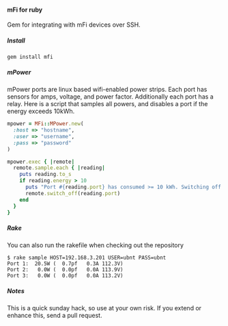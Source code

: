 #### mFi for ruby

Gem for integrating with mFi devices over SSH.

##### Install

```
gem install mfi
```

##### mPower

mPower ports are linux based wifi-enabled power strips.  Each port has sensors for amps, voltage, and power factor.  Additionally each port has a relay.  Here is a script that samples all powers, and disables a port if the energy exceeds 10kWh.

```ruby
mpower = MFi::MPower.new(
  :host => "hostname",
  :user => "username",
  :pass => "password"
)

mpower.exec { |remote| 
  remote.sample.each { |reading|
    puts reading.to_s
    if reading.energy > 10
      puts "Port #{reading.port} has consumed >= 10 kWh. Switching off..."
      remote.switch_off(reading.port)
    end
  }
}
```

##### Rake

You can also run the rakefile when checking out the repository

```
$ rake sample HOST=192.168.3.201 USER=ubnt PASS=ubnt
Port 1:  20.5W (  0.7pf   0.3A 112.3V)
Port 2:   0.0W (  0.0pf   0.0A 113.9V)
Port 3:   0.0W (  0.0pf   0.0A 113.2V)
```

##### Notes

This is a quick sunday hack, so use at your own risk.  If you extend or enhance this, send a pull request.
